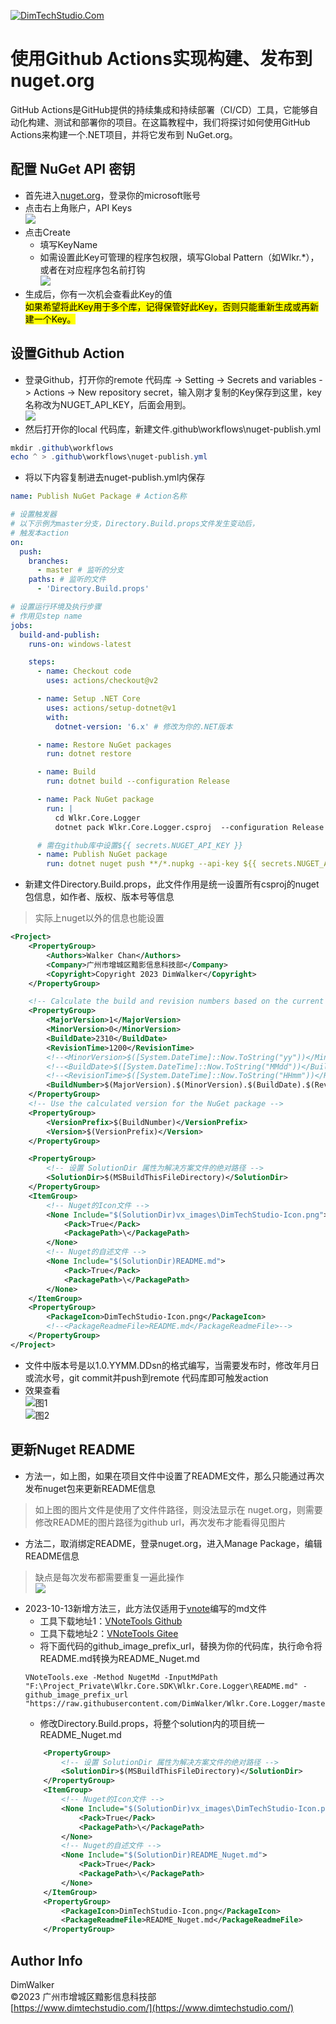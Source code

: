 [![DimTechStudio.Com](vx_images/DimTechStudio-Logo.png)](https://www.dimtechstudio.com/)  
# 使用Github Actions实现构建、发布到 nuget.org  
GitHub Actions是GitHub提供的持续集成和持续部署（CI/CD）工具，它能够自动化构建、测试和部署你的项目。在这篇教程中，我们将探讨如何使用GitHub Actions来构建一个.NET项目，并将它发布到 NuGet.org。  

## 配置 NuGet API 密钥  
* 首先进入[nuget.org](https://www.nuget.org/)，登录你的microsoft账号  
* 点击右上角账户，API Keys  
![](vx_images/373385011243328.png)  
* 点击Create  
    * 填写KeyName  
    * 如需设置此Key可管理的程序包权限，填写Global Pattern（如Wlkr.*），或者在对应程序包名前打钩  
![](vx_images/549775311234047.png)  
* 生成后，你有一次机会查看此Key的值  
<mark>如果希望将此Key用于多个库，记得保管好此Key，否则只能重新生成或再新建一个Key。</mark>  
## 设置Github Action  
* 登录Github，打开你的remote 代码库 -> Setting -> Secrets and variables -> Actions -> New repository secret，输入刚才复制的Key保存到这里，key名称改为NUGET_API_KEY，后面会用到。  
![](vx_images/477494813253202.png)  
* 然后打开你的local 代码库，新建文件.github\workflows\nuget-publish.yml  
```powershell
mkdir .github\workflows
echo ^ > .github\workflows\nuget-publish.yml
```
* 将以下内容复制进去nuget-publish.yml内保存  
```yaml
name: Publish NuGet Package # Action名称

# 设置触发器
# 以下示例为master分支，Directory.Build.props文件发生变动后，
# 触发本action
on:
  push:
    branches:
      - master # 监听的分支
    paths: # 监听的文件
      - 'Directory.Build.props'

# 设置运行环境及执行步骤
# 作用见step name
jobs:
  build-and-publish:
    runs-on: windows-latest

    steps:
      - name: Checkout code
        uses: actions/checkout@v2

      - name: Setup .NET Core
        uses: actions/setup-dotnet@v1
        with:
          dotnet-version: '6.x' # 修改为你的.NET版本

      - name: Restore NuGet packages
        run: dotnet restore

      - name: Build
        run: dotnet build --configuration Release

      - name: Pack NuGet package
        run: |
          cd Wlkr.Core.Logger
          dotnet pack Wlkr.Core.Logger.csproj  --configuration Release --no-build

      # 需在github库中设置${{ secrets.NUGET_API_KEY }}
      - name: Publish NuGet package
        run: dotnet nuget push **/*.nupkg --api-key ${{ secrets.NUGET_API_KEY }} --source https://api.nuget.org/v3/index.json --skip-duplicate
```

* 新建文件Directory.Build.props，此文件作用是统一设置所有csproj的nuget包信息，如作者、版权、版本号等信息  
> 实际上nuget以外的信息也能设置  
```xml
<Project>
	<PropertyGroup>
		<Authors>Walker Chan</Authors>
		<Company>广州市增城区黯影信息科技部</Company>
		<Copyright>Copyright 2023 DimWalker</Copyright>
	</PropertyGroup>

	<!-- Calculate the build and revision numbers based on the current date -->
	<PropertyGroup>
		<MajorVersion>1</MajorVersion>
		<MinorVersion>0</MinorVersion>
		<BuildDate>2310</BuildDate>
		<RevisionTime>1200</RevisionTime>
		<!--<MinorVersion>$([System.DateTime]::Now.ToString("yy"))</MinorVersion>-->
		<!--<BuildDate>$([System.DateTime]::Now.ToString("MMdd"))</BuildDate>-->
		<!--<RevisionTime>$([System.DateTime]::Now.ToString("HHmm"))</RevisionTime>-->
		<BuildNumber>$(MajorVersion).$(MinorVersion).$(BuildDate).$(RevisionTime)</BuildNumber>
	</PropertyGroup>
	<!-- Use the calculated version for the NuGet package -->
	<PropertyGroup>
		<VersionPrefix>$(BuildNumber)</VersionPrefix>
		<Version>$(VersionPrefix)</Version>
	</PropertyGroup>

	<PropertyGroup>
		<!-- 设置 SolutionDir 属性为解决方案文件的绝对路径 -->
		<SolutionDir>$(MSBuildThisFileDirectory)</SolutionDir>
	</PropertyGroup>
	<ItemGroup>
		<!-- Nuget的Icon文件 -->
		<None Include="$(SolutionDir)vx_images\DimTechStudio-Icon.png">
			<Pack>True</Pack>
			<PackagePath>\</PackagePath>
		</None>
		<!-- Nuget的自述文件 -->
		<None Include="$(SolutionDir)README.md">
			<Pack>True</Pack>
			<PackagePath>\</PackagePath>
		</None>
	</ItemGroup>
	<PropertyGroup>
		<PackageIcon>DimTechStudio-Icon.png</PackageIcon>
		<!--<PackageReadmeFile>README.md</PackageReadmeFile>-->
	</PropertyGroup>
</Project>
```
* 文件中版本号是以1.0.YYMM.DDsn的格式编写，当需要发布时，修改年月日或流水号，git commit并push到remote 代码库即可触发action  
* 效果查看  
![图1](vx_images/116940715232854.png)  
![图2](vx_images/567730715231300.png)  

## 更新Nuget README  
* 方法一，如上图，如果在项目文件中设置了README文件，那么只能通过再次发布nuget包来更新README信息  
> 如上图的图片文件是使用了文件件路径，则没法显示在 nuget.org，则需要修改README的图片路径为github url，再次发布才能看得见图片  
* 方法二，取消绑定README，登录nuget.org，进入Manage Package，编辑README信息  
> 缺点是每次发布都需要重复一遍此操作  
![](vx_images/389592515261118.png)  
* 2023-10-13新增方法三，此方法仅适用于[vnote](https://github.com/vnotex/vnote)编写的md文件  
    * 工具下载地址1：[VNoteTools Github](https://github.com/DimWalker/VNoteTools)  
    * 工具下载地址2：[VNoteTools Gitee](https://gitee.com/dimwalker/VNoteTools/)  
    * 将下面代码的github_image_prefix_url，替换为你的代码库，执行命令将README.md转换为README_Nuget.md  
    ```shell  
    VNoteTools.exe -Method NugetMd -InputMdPath "F:\Project_Private\Wlkr.Core.SDK\Wlkr.Core.Logger\README.md" -github_image_prefix_url "https://raw.githubusercontent.com/DimWalker/Wlkr.Core.Logger/master/vx_images/"  
    ```  
    * 修改Directory.Build.props，将整个solution内的项目统一README_Nuget.md  
    ```xml  
	    <PropertyGroup>  
		    <!-- 设置 SolutionDir 属性为解决方案文件的绝对路径 -->  
		    <SolutionDir>$(MSBuildThisFileDirectory)</SolutionDir>  
	    </PropertyGroup>  
	    <ItemGroup>  
		    <!-- Nuget的Icon文件 -->  
		    <None Include="$(SolutionDir)vx_images\DimTechStudio-Icon.png">  
			    <Pack>True</Pack>  
			    <PackagePath>\</PackagePath>  
		    </None>  
		    <!-- Nuget的自述文件 -->  
		    <None Include="$(SolutionDir)README_Nuget.md">  
			    <Pack>True</Pack>  
			    <PackagePath>\</PackagePath>  
		    </None>  
	    </ItemGroup>  
	    <PropertyGroup>  
		    <PackageIcon>DimTechStudio-Icon.png</PackageIcon>  
		    <PackageReadmeFile>README_Nuget.md</PackageReadmeFile>  
	    </PropertyGroup>  
    ```  

## Author Info  
DimWalker  
©2023 广州市增城区黯影信息科技部  
[https://www.dimtechstudio.com/](https://www.dimtechstudio.com/)  
